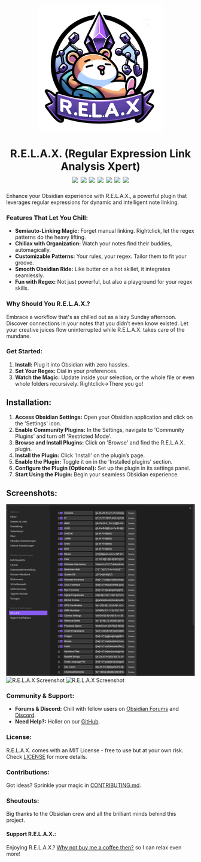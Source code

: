 <p align="center">
  <img src="Logo.png" alt="R.E.L.A.X Logo">
  <h1 align="center">R.E.L.A.X. (Regular Expression Link Analysis Xpert)
  <br>
  <a href="#"><img src="https://img.shields.io/badge/Version-1.4.2-blue"></a>
  <a href="#"><img src="https://img.shields.io/badge/License-MIT-orange"></a>
  <a href="#"><img src="https://img.shields.io/badge/Support-Weekly-brightgreen"></a>
  <a href="#"><img src="https://img.shields.io/badge/KnownBugs-0-green"></a>
  <a href="#"><img src="https://img.shields.io/badge/Stable-green"></a>
  <a href="#"><img src="https://img.shields.io/badge/PlannedImprovements-2-pink"></a>
  <a href="#"><img src="https://img.shields.io/badge/ChatGPT-Approved-red"></a></h1>
</p>


Enhance your Obsidian experience with R.E.L.A.X., a powerful plugin that leverages regular expressions for dynamic and intelligent note linking.

### Features That Let You Chill:

- **Semiauto-Linking Magic:** Forget manual linking. Rightclick, let the regex patterns do the heavy lifting.
- **Chillax with Organization:** Watch your notes find their buddies, automagically.
- **Customizable Patterns:** Your rules, your regex. Tailor them to fit your groove.
- **Smooth Obsidian Ride:** Like butter on a hot skillet, it integrates seamlessly.
- **Fun with Regex:** Not just powerful, but also a playground for your regex skills.

### Why Should You R.E.L.A.X.?

Embrace a workflow that's as chilled out as a lazy Sunday afternoon. Discover connections in your notes that you didn’t even know existed. Let your creative juices flow uninterrupted while R.E.L.A.X. takes care of the mundane.

### Get Started:

1. **Install:** Plug it into Obsidian with zero hassles.
2. **Set Your Regex:** Dial in your preferences.
3. **Watch the Magic:** Update inside your selection, or the whole file or even whole folders recursively. Rightclick->There you go!

## Installation:

1. **Access Obsidian Settings:** Open your Obsidian application and click on the 'Settings' icon.
2. **Enable Community Plugins:** In the Settings, navigate to 'Community Plugins' and turn off 'Restricted Mode'.
3. **Browse and Install Plugins:** Click on 'Browse' and find the R.E.L.A.X. plugin.
4. **Install the Plugin:** Click 'Install' on the plugin’s page.
5. **Enable the Plugin:** Toggle it on in the 'Installed plugins' section.
6. **Configure the Plugin (Optional):** Set up the plugin in its settings panel.
7. **Start Using the Plugin:** Begin your seamless Obsidian experience.

## Screenshots:
<img src="Screenshot_1.PNG" alt="R.E.L.A.X Screenshot">
<img src="Screenshot_2.bmp" alt="R.E.L.A.X Screenshot">
<img src="Screenshot_3.bmp" alt="R.E.L.A.X Screenshot">

### Community & Support:

- **Forums & Discord:** Chill with fellow users on [Obsidian Forums](#) and [Discord](#).
- **Need Help?:** Holler on our [GitHub](#).

### License:

R.E.L.A.X. comes with an MIT License - free to use but at your own risk. Check [LICENSE](#) for more details.

### Contributions:

Got ideas? Sprinkle your magic in [CONTRIBUTING.md](#).

### Shoutouts:

Big thanks to the Obsidian crew and all the brilliant minds behind this project.

#### Support R.E.L.A.X.:

Enjoying R.E.L.A.X.? [Why not buy me a coffee then?](https://buymeacoffee.com/Syr1) so I can relax even more!
